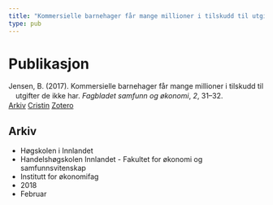 ```yaml
---
title: "Kommersielle barnehager får mange millioner i tilskudd til utgifter de ikke har"
type: pub
---
```

<h1>Publikasjon</h1>
<article id="csl-bib-container-3AG6W6ST" class="csl-bib-container">
  <div class="csl-bib-body" style="line-height: 1.35; padding-left: 1em; text-indent:-1em;">
  <div class="csl-entry">Jensen, B. (2017). Kommersielle barnehager f&#xE5;r mange millioner i tilskudd til utgifter de ikke har. <i>Fagbladet samfunn og &#xF8;konomi</i>, <i>2</i>, 31&#x2013;32.</div>
</div>
  <div class="csl-bib-buttons">
    <a href="#taxonomy-article-3AG6W6ST" class="csl-bib-button">Arkiv</a>
    <a href="https://app.cristin.no/results/show.jsf?id=1565837" alt="Cristin URL" class="csl-bib-button">Cristin</a>
    <a href="http://zotero.org/groups/5022929/items/3AG6W6ST" alt="Zotero URL" class="csl-bib-button">Zotero</a>
  </div>
  <div id="csl-bib-meta-container-3AG6W6ST"></div>
</article>
<div id="csl-bib-meta-3AG6W6ST" class="csl-bib-meta">
  <article id="taxonomy-article-3AG6W6ST" class="taxonomy-article">
    <h1>Arkiv</h1>
    <ul>
      <li>Høgskolen i Innlandet</li>
      <li>Handelshøgskolen Innlandet - Fakultet for økonomi og samfunnsvitenskap</li>
      <li>Institutt for økonomifag</li>
      <li>2018</li>
      <li>Februar</li>
    </ul>
  </article>
</div>
